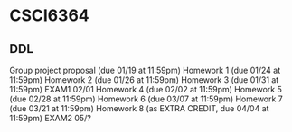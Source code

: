 # CSCI6364

## DDL
Group project proposal (due 01/19 at 11:59pm)
Homework 1 (due 01/24 at 11:59pm)
Homework 2 (due 01/26 at 11:59pm)
Homework 3 (due 01/31 at 11:59pm)
EXAM1 02/01
Homework 4 (due 02/02 at 11:59pm)
Homework 5 (due 02/28 at 11:59pm)
Homework 6 (due 03/07 at 11:59pm)
Homework 7 (due 03/21 at 11:59pm)
Homework 8 (as EXTRA CREDIT, due 04/04 at 11:59pm)
EXAM2 05/?
